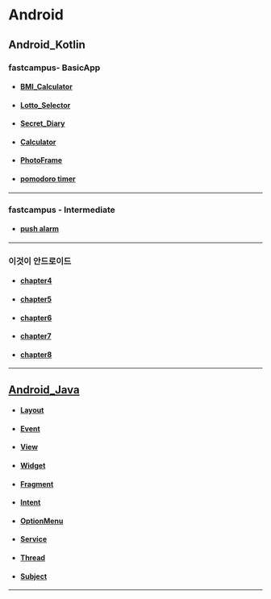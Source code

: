 # Android


## Android_Kotlin

### fastcampus- BasicApp

- #### [BMI_Calculator](https://github.com/oxix97/Android_Study/tree/master/BasicApp/BMI_Calulator)
- #### [Lotto_Selector](https://github.com/oxix97/Android_Study/tree/master/BasicApp/Lotto)
- #### [Secret_Diary](https://github.com/oxix97/Android_Study/tree/master/BasicApp/SecretDiary)
- #### [Calculator](https://github.com/oxix97/Android_Study/tree/master/BasicApp/Calculator)  
- #### [PhotoFrame](https://github.com/oxix97/Android_Study/tree/master/BasicApp/PhotoFrame)
- #### [pomodoro timer](https://github.com/oxix97/Android_Study/tree/master/BasicApp/pomodoro%20timer)

---

### fastcampus - Intermediate

- #### [push alarm](https://github.com/oxix97/Android_Study/tree/master/Intermediate/PushAlarmReceiver)

---
### 이것이 안드로이드

- #### [chapter4](https://github.com/oxix97/Android_Study/tree/master/Android_Kotlin/chapter4)
- #### [chapter5](https://github.com/oxix97/Android_Study/tree/master/Android_Kotlin/chapter5)
- #### [chapter6](https://github.com/oxix97/Android_Study/tree/master/Android_Kotlin/chapter6)
- #### [chapter7](https://github.com/oxix97/Android_Study/tree/master/Android_Kotlin/chapter7)
- #### [chapter8](https://github.com/oxix97/Android_Study/tree/master/Android_Kotlin/chapter8)
---

## [Android_Java](https://github.com/oxix97/Android_Study/tree/master/Do_it%20Android)

- #### [Layout](https://github.com/oxix97/Android_Study/tree/master/Do_it%20Android/layout)
- #### [Event](https://github.com/oxix97/Android_Study/tree/master/Do_it%20Android/Event)
- #### [View](https://github.com/oxix97/Android_Study/tree/master/Do_it%20Android/View)
- #### [Widget](https://github.com/oxix97/Android_Study/tree/master/Do_it%20Android/Widget)
- #### [Fragment](https://github.com/oxix97/Android_Study/tree/master/Do_it%20Android/Fragment)
- #### [Intent](https://github.com/oxix97/Android_Study/tree/master/Do_it%20Android/Intent)
- #### [OptionMenu](https://github.com/oxix97/Android_Study/tree/master/Do_it%20Android/optionMenu)
- #### [Service](https://github.com/oxix97/Android_Study/tree/master/Do_it%20Android/Service)
- #### [Thread](https://github.com/oxix97/Android_Study/tree/master/Do_it%20Android/Thread)
- #### [Subject](https://github.com/oxix97/Android_Study/tree/master/Do_it%20Android/Subject)

-----
